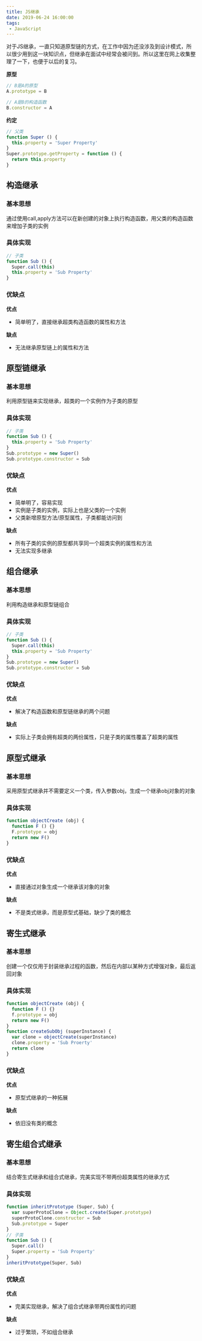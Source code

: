 ```yaml
---
title: JS继承
date: 2019-06-24 16:00:00
tags:
 - JavaScript
---
```


对于JS继承，一直只知道原型链的方式，在工作中因为还没涉及到设计模式，所以很少用到这一块知识点，但继承在面试中经常会被问到。所以这里在网上收集整理了一下，也便于以后的复习。

<!-- more --> 

**原型**
``` js
// B是A的原型
A.prototype = B

// A是B的构造函数
B.constructor = A
```

**约定**
```js
// 父类
function Super () {
  this.property = 'Super Property'
}
Super.prototype.getProperty = function () {
  return this.property
}
```

## 构造继承
### 基本思想
通过使用call,apply方法可以在新创建的对象上执行构造函数，用父类的构造函数来增加子类的实例
### 具体实现
```js
// 子类
function Sub () {
  Super.call(this)
  this.property = 'Sub Property'
}
```
### 优缺点

**优点**
- 简单明了，直接继承超类构造函数的属性和方法

**缺点**
- 无法继承原型链上的属性和方法

## 原型链继承
### 基本思想
利用原型链来实现继承，超类的一个实例作为子类的原型
### 具体实现
```js
// 子类
function Sub () {
  this.property = 'Sub Property'
}
Sub.prototype = new Super()
Sub.prototype.constructor = Sub
```
### 优缺点
**优点**
- 简单明了，容易实现
- 实例是子类的实例，实际上也是父类的一个实例
- 父类新增原型方法/原型属性，子类都能访问到

**缺点**
- 所有子类的实例的原型都共享同一个超类实例的属性和方法
- 无法实现多继承

## 组合继承
### 基本思想
利用构造继承和原型链组合
### 具体实现
```js
// 子类
function Sub () {
  Super.call(this)
  this.property = 'Sub Property'
}
Sub.prototype = new Super()
Sub.prototype.constructor = Sub
```
### 优缺点
**优点**
- 解决了构造函数和原型链继承的两个问题

**缺点**
- 实际上子类会拥有超类的两份属性，只是子类的属性覆盖了超类的属性

## 原型式继承
### 基本思想
采用原型式继承并不需要定义一个类，传入参数obj，生成一个继承obj对象的对象
### 具体实现
```js
function objectCreate (obj) {
  function F () {}
  F.prototype = obj
  return new F()
}
```
### 优缺点
**优点**
- 直接通过对象生成一个继承该对象的对象

**缺点**
- 不是类式继承，而是原型式基础，缺少了类的概念

## 寄生式继承
### 基本思想
创建一个仅仅用于封装继承过程的函数，然后在内部以某种方式增强对象，最后返回对象
### 具体实现
```js
function objectCreate (obj) {
  function F () {}
  f.prototype = obj
  return new F()
}
function createSubObj (superInstance) {
  var clone = objectCreate(superInstance)
  clone.property = 'Sub Proerty'
  return clone
}
```
### 优缺点
**优点**
- 原型式继承的一种拓展

**缺点**
- 依旧没有类的概念

## 寄生组合式继承
### 基本思想
结合寄生式继承和组合式继承，完美实现不带两份超类属性的继承方式
### 具体实现
```js
function inheritPrototype (Super, Sub) {
  var superProtoClone = Object.create(Super.prototype)
  superProtoClone.constructor = Sub
  Sub.prototype = Super
}
// 子类
function Sub () {
  Super.call()
  Super.property = 'Sub Property'
}
inheritPrototype(Super, Sub)
```
### 优缺点
**优点**
- 完美实现继承，解决了组合式继承带两份属性的问题

**缺点**
- 过于繁琐，不如组合继承
